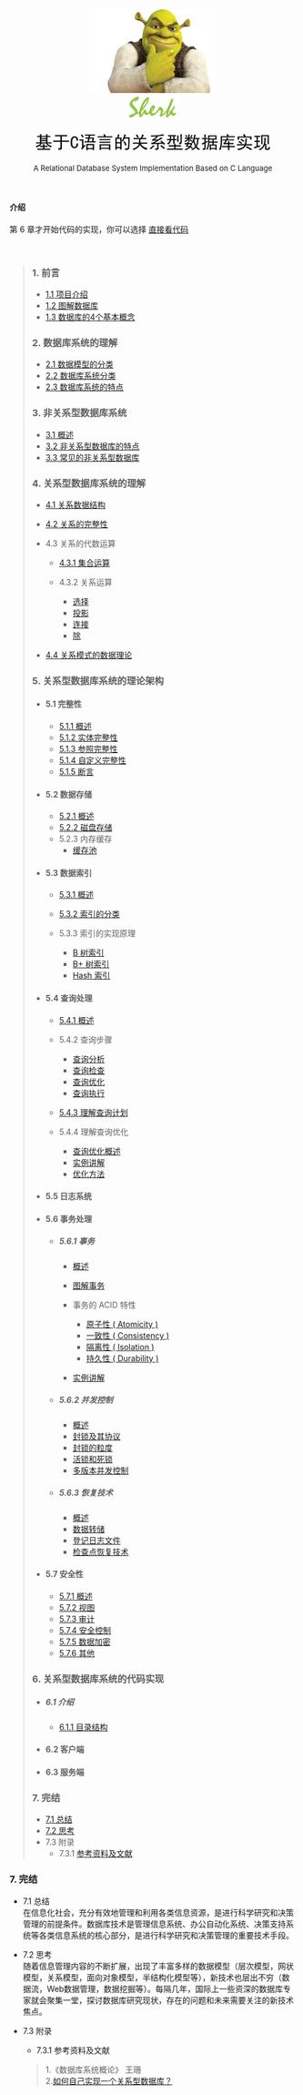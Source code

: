 
<div align="center">

<img width="220px" src="https://github.com/Lvsi-China/Sherk/raw/master/extra/image/logo/sherk.jpeg">

<br/>

<img width="90px" src="https://github.com/Lvsi-China/Sherk/raw/master/extra/image/logo/1.jpg">

</div>

<br/>

<div align="center">
<img height="40px" src="https://github.com/Lvsi-China/Sherk/raw/master/extra/image/logo/2.jpg">
<p><font size=2>A Relational Database System Implementation Based on C Language</font></p>
</div>

<br>

#### 介绍
第 6 章才开始代码的实现，你可以选择 [直接看代码](https://note.youdao.com/)
<br>

<br>

> ### 1. 前言
> - [1.1 项目介绍](https://note.youdao.com/)
> - [1.2 图解数据库](https://note.youdao.com/)
> - [1.3 数据库的4个基本概念](https://note.youdao.com/)
>
> ### 2. 数据库系统的理解
>
> - [2.1 数据模型的分类](https://note.youdao.com/)
> - [2.2 数据库系统分类](https://note.youdao.com/)
> - [2.3 数据库系统的特点](https://note.youdao.com/)
>
> ### 3. 非关系型数据库系统
>
> - [3.1 概述](https://note.youdao.com/)
> - [3.2 非关系型数据库的特点](https://note.youdao.com/)
> - [3.3 常见的非关系型数据库](https://note.youdao.com/)
>
> ### 4. 关系型数据库系统的理解
>
> - [4.1 关系数据结构](https://note.youdao.com/)
> - [4.2 关系的完整性](https://note.youdao.com/)
>
> - 4.3 关系的代数运算
>     - [4.3.1 集合运算](https://note.youdao.com/)
>
>     - 4.3.2 关系运算
>         - [选择](https://note.youdao.com/)
>         - [投影](https://note.youdao.com/)
>         - [连接](https://note.youdao.com/)
>         - [除](https://note.youdao.com/)
>
> - [4.4 关系模式的数据理论](https://note.youdao.com/)
>
>
> ### 5. 关系型数据库系统的理论架构
>
> - #### 5.1 完整性
>
>     - [5.1.1 概述](https://note.youdao.com/)
>     - [5.1.2 实体完整性](https://note.youdao.com/)
>     - [5.1.3 参照完整性](https://note.youdao.com/)
>     - [5.1.4 自定义完整性](https://note.youdao.com/)
>     - [5.1.5 断言](https://note.youdao.com/)
>
> - #### 5.2 数据存储
>
>     - [5.2.1 概述](https://note.youdao.com/)
>     - [5.2.2 磁盘存储](https://note.youdao.com/)
>     - 5.2.3 内存缓存
>         - [缓存池](https://note.youdao.com/)
>
> - #### 5.3 数据索引
>
>     - [5.3.1 概述](https://note.youdao.com/)
>     - [5.3.2 索引的分类](https://note.youdao.com/)
>
>     - 5.3.3 索引的实现原理
>
>         - [B 树索引](https://note.youdao.com/)
>         - [B+ 树索引](https://note.youdao.com/)
>         - [Hash 索引](https://note.youdao.com/)
>
> - #### 5.4 查询处理
>
>     - [5.4.1 概述](https://note.youdao.com/)
>
>     - 5.4.2 查询步骤
>
>         - [查询分析](https://note.youdao.com/)
>         - [查询检查](https://note.youdao.com/)
>         - [查询优化](https://note.youdao.com/)
>         - [查询执行](https://note.youdao.com/)
>
>     - [5.4.3 理解查询计划](https://note.youdao.com/)
>
>     - 5.4.4 理解查询优化
>
>         - [查询优化概述](https://note.youdao.com/)
>         - [实例讲解](https://note.youdao.com/)
>         - [优化方法](https://note.youdao.com/)
>
> - #### 5.5 日志系统
>
> - #### 5.6 事务处理
>
>     - ##### 5.6.1 事务
>
>         - [概述](https://note.youdao.com/)
>         - [图解事务](https://note.youdao.com/)
>         - 事务的 ACID 特性
>
>             - [原子性 ( Atomicity )](https://note.youdao.com/)
>             - [一致性 ( Consistency )](https://note.youdao.com/)
>             - [隔离性 ( Isolation )](https://note.youdao.com/)
>             - [持久性 ( Durability )](https://note.youdao.com/)
>
>         - [实例讲解](https://note.youdao.com/)
>
>     - ##### 5.6.2 并发控制
>
>         - [概述](https://note.youdao.com/)
>         - [封锁及其协议](https://note.youdao.com/)
>         - [封锁的粒度](https://note.youdao.com/)
>         - [活锁和死锁](https://note.youdao.com/)
>         - [多版本并发控制](https://note.youdao.com/)
>
>     - ##### 5.6.3 恢复技术
>
>         - [概述](https://note.youdao.com/)
>         - [数据转储](https://note.youdao.com/)
>         - [登记日志文件](https://note.youdao.com/)
>         - [检查点恢复技术](https://note.youdao.com/)
>
> - #### 5.7 安全性
>
>     - [5.7.1 概述](https://note.youdao.com/)
>     - [5.7.2 视图](https://note.youdao.com/)
>     - [5.7.3 审计](https://note.youdao.com/)
>     - [5.7.4 安全控制](https://note.youdao.com/)
>     - [5.7.5 数据加密](https://note.youdao.com/)
>     - [5.7.6 其他](https://note.youdao.com/)
>
> ### 6. 关系型数据库系统的代码实现
>
> - ##### 6.1 介绍
>
>     - [6.1.1 目录结构](https://note.youdao.com/)
>
> - #### 6.2 客户端
>
> - #### 6.3 服务端
>
>
>
> ### 7. 完结
> - [7.1 总结](https://note.youdao.com/)
> - [7.2 思考](https://note.youdao.com/)
> - 7.3 附录
>     - 7.3.1 [参考资料及文献](#article-7.3.1)


### 7. 完结

- 7.1 总结 <br/>
在信息化社会，充分有效地管理和利用各类信息资源，是进行科学研究和决策管理的前提条件。数据库技术是管理信息系统、办公自动化系统、决策支持系统等各类信息系统的核心部分，是进行科学研究和决策管理的重要技术手段。

- 7.2 思考 <br/>
随着信息管理内容的不断扩展，出现了丰富多样的数据模型（层次模型，网状模型，关系模型，面向对象模型，半结构化模型等），新技术也层出不穷（数据流，Web数据管理，数据挖掘等）。每隔几年，国际上一些资深的数据库专家就会聚集一堂，探讨数据库研究现状，存在的问题和未来需要关注的新技术焦点。

- 7.3 附录 <br/>
    - 7.3.1 <span id="article-7.3.1">参考资料及文献</span>
    > 1.《数据库系统概论》 王珊 <br/>
    > 2.[如何自己实现一个关系型数据库？](https://www.zhihu.com/question/38870156)



